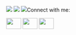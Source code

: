 <img src="https://github-readme-stats.vercel.app/api?username=xquinh1&theme=vue-dark&show_icons=true&count_private=true">
<img src="https://github-readme-stats.vercel.app/api/top-langs/?username=xquinh1&theme=vue-dark&layout=&langs_count=5">
<img src="https://github-readme-stats.vercel.app/api/pin/?username=xquinh1&repo=toDoList-App>


<h3 align="left">Connect with me:</h3>
<p align="left">
<a href="https://www.linkedin.com/in/xuanquynh2003/" target="blank"><img align="center" src="https://cdn.jsdelivr.net/npm/simple-icons@3.0.1/icons/linkedin.svg" alt="" height="30" width="40" /></a>
<a href="https://www.instagram.com/_xn.qnh_/" target="blank"><img align="center" src="https://cdn.jsdelivr.net/npm/simple-icons@3.0.1/icons/instagram.svg" alt="" height="30" width="40" /></a>
<a href="https://www.facebook.com/ngxquinh/" target="blank"><img align="center" src="https://cdn.jsdelivr.net/npm/simple-icons@3.0.1/icons/facebook.svg" alt="" height="30" width="40" /></a>
</p>
